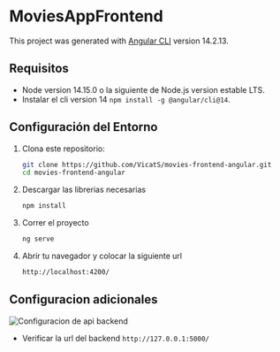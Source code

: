 # MoviesAppFrontend

This project was generated with [Angular CLI](https://github.com/angular/angular-cli) version 14.2.13.

## Requisitos

- Node version 14.15.0 o la siguiente de Node.js version estable LTS.
- Instalar el cli version 14 `npm install -g @angular/cli@14`.

## Configuración del Entorno

1. Clona este repositorio:

   ```bash
   git clone https://github.com/VicatS/movies-frontend-angular.git
   cd movies-frontend-angular

2. Descargar las librerias necesarias

   ```bash
   npm install

3. Correr el proyecto

   ```bash
   ng serve

4. Abrir tu navegador y colocar la siguiente url

   ```bash
   http://localhost:4200/

## Configuracion adicionales

![Configuracion de api backend](./src/assets/service-movies.png)

- Verificar la url del  backend `http://127.0.0.1:5000/`
